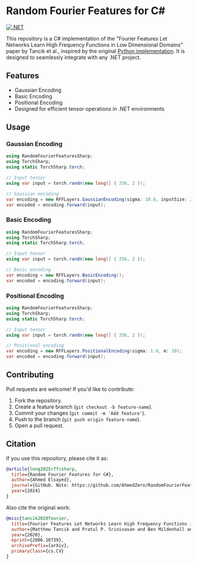 # Random Fourier Features for C#

[![.NET](https://img.shields.io/badge/.NET-C%23-blue)](https://dotnet.microsoft.com/)

This repository is a C# implementation of the "Fourier Features Let Networks Learn High Frequency Functions in Low Dimensional Domains" paper by Tancik et al., inspired by the original [Python implementation](https://github.com/jmclong/random-fourier-features-pytorch). It is designed to seamlessly integrate with any .NET project.

## Features

- Gaussian Encoding
- Basic Encoding
- Positional Encoding
- Designed for efficient tensor operations in .NET environments

## Usage

### Gaussian Encoding

```csharp
using RandomFourierFeaturesSharp;
using TorchSharp;
using static TorchSharp.torch;

// Input tensor
using var input = torch.randn(new long[] { 256, 2 });

// Gaussian encoding
var encoding = new RFFLayers.GaussianEncoding(sigma: 10.0, inputSize: 2, encodedSize: 256);
var encoded = encoding.forward(input);
```

### Basic Encoding

```csharp
using RandomFourierFeaturesSharp;
using TorchSharp;
using static TorchSharp.torch;

// Input tensor
using var input = torch.randn(new long[] { 256, 2 });

// Basic encoding
var encoding = new RFFLayers.BasicEncoding();
var encoded = encoding.forward(input);
```

### Positional Encoding

```csharp
using RandomFourierFeaturesSharp;
using TorchSharp;
using static TorchSharp.torch;

// Input tensor
using var input = torch.randn(new long[] { 256, 2 });

// Positional encoding
var encoding = new RFFLayers.PositionalEncoding(sigma: 1.0, m: 10);
var encoded = encoding.forward(input);
```

## Contributing

Pull requests are welcome! If you'd like to contribute:

1. Fork the repository.
2. Create a feature branch (`git checkout -b feature-name`).
3. Commit your changes (`git commit -m 'Add feature'`).
4. Push to the branch (`git push origin feature-name`).
5. Open a pull request.

## Citation

If you use this repository, please cite it as:

```bibtex
@article{long2025rffcsharp,
  title={Random Fourier Features for C#},
  author={Ahmed Elsayed},
  journal={GitHub. Note: https://github.com/AhmedZero/RandomFourierFeaturesSharp},
  year={2024}
}
```

Also cite the original work:

```bibtex
@misc{tancik2020fourier,
  title={Fourier Features Let Networks Learn High Frequency Functions in Low Dimensional Domains}, 
  author={Matthew Tancik and Pratul P. Srinivasan and Ben Mildenhall and Sara Fridovich-Keil and Nithin Raghavan and Utkarsh Singhal and Ravi Ramamoorthi and Jonathan T. Barron and Ren Ng},
  year={2020},
  eprint={2006.10739},
  archivePrefix={arXiv},
  primaryClass={cs.CV}
}
```
